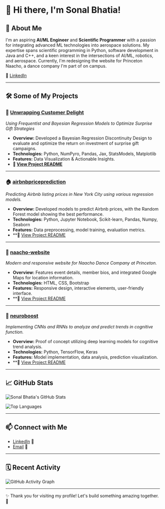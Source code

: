 # 👋 Hi there, I'm Sonal Bhatia!

## 🚀 About Me
I'm an aspiring **AI/ML Engineer** and **Scientific Programmer** with a passion for integrating advanced ML technologies into aerospace solutions. My expertise spans scientific programming in Python, software development in Java and C++, and a keen interest in the intersections of AI/ML, robotics, and aerospace. Currently, I'm redesigning the website for Princeton Naacho, a dance company I'm part of on campus.

🔗 [LinkedIn](https://www.linkedin.com/in/sbhatia1216)

---

## 🛠️ Some of My Projects

### 💄 [Unwrapping Customer Delight](https://github.com/s-bhatia1216/unwrapping-customer-delight)
*Using Frequentist and Bayesian Regression Models to Optimize Surprise Gift Strategies*

- **Overview:** Developed a Bayesian Regression Discontinuity Design to evaluate and optimize the return on investment of surprise gift campaigns.
- **Technologies:** Python, NumPyro, Pandas, Jax, StatsModels, Matplotlib
- **Features:** Data Visualization & Actionable Insights.
- **📄 [View Project README](https://github.com/s-bhatia1216/unwrapping-customer-delight/blob/main/README.md)**

---
### 🏠 [airbnbpriceprediction](https://github.com/s-bhatia1216/airbnbpriceprediction)
*Predicting Airbnb listing prices in New York City using various regression models.*

- **Overview:** Developed models to predict Airbnb prices, with the Random Forest model showing the best performance.
- **Technologies:** Python, Jupyter Notebook, Scikit-learn, Pandas, Numpy, Seaborn
- **Features:** Data preprocessing, model training, evaluation metrics.
- **📄 [View Project README](https://github.com/s-bhatia1216/airbnbpriceprediction/blob/main/README.md)

---

### 🕺 [naacho-website](https://github.com/s-bhatia1216/naacho-website)
*Modern and responsive website for Naacho Dance Company at Princeton.*

- **Overview:** Features event details, member bios, and integrated Google Maps for location information.
- **Technologies:** HTML, CSS, Bootstrap
- **Features:** Responsive design, interactive elements, user-friendly interface.
- **📄 [View Project README](https://github.com/s-bhatia1216/naacho-website/blob/main/README.md)

---

### 🧠 [neuroboost](https://github.com/s-bhatia1216/neuroboost)
*Implementing CNNs and RNNs to analyze and predict trends in cognitive function.*

- **Overview:** Proof of concept utilizing deep learning models for cognitive trend analysis.
- **Technologies:** Python, TensorFlow, Keras
- **Features:** Model implementation, data analysis, prediction visualization.
- **📄 [View Project README](https://github.com/s-bhatia1216/neuroboost/blob/main/README.md)

---

## 📈 GitHub Stats
![Sonal Bhatia's GitHub Stats](https://github-readme-stats.vercel.app/api?username=s-bhatia1216&show_icons=true&theme=dracula)

![Top Languages](https://github-readme-stats.vercel.app/api/top-langs/?username=s-bhatia1216&layout=compact&theme=dracula)

---

## 📫 Connect with Me
- [LinkedIn](https://www.linkedin.com/in/sbhatia1216) 🔗
- [Email](mailto:sbhatia1216@gmail.com) 📧

---

## 🗓️ Recent Activity
![GitHub Activity Graph](https://activity-graph.herokuapp.com/graph?username=s-bhatia1216&theme=dracula)

---

✨ Thank you for visiting my profile! Let's build something amazing together. 🚀
